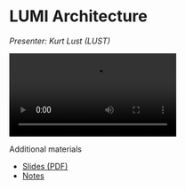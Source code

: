 # LUMI Architecture

*Presenter: Kurt Lust (LUST)*

<video src="https://462000265.lumidata.eu/1day-20230509/recordings/01_LUMI_Architecture.mp4" controls="controls">
</video>

Additional materials

-   [Slides (PDF)](https://462000265.lumidata.eu/1day-20230509/files/LUMI-1day-20230509-01-architecture.pdf)
-   [Notes](01_Architecture.md)
